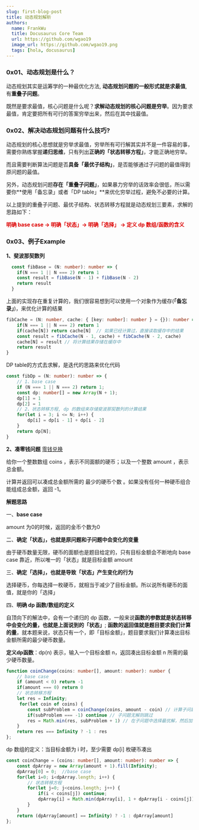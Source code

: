 ```yaml
---
slug: first-blog-post
title: 动态规划解析
authors:
  name: FrankWu
  title: Docusaurus Core Team
  url: https://github.com/wgao19
  image_url: https://github.com/wgao19.png
  tags: [hola, docusaurus]
---
```


### 0x01、动态规划是什么？

动态规划其实是运筹学的一种最优化方法, **动态规划问题的一般形式就是求最值**, 有**重叠子问题**。

既然是要求最值，核心问题是什么呢？**求解动态规划的核心问题是穷举**。因为要求最值，肯定要把所有可行的答案穷举出来，然后在其中找最值。

### 0x02、解决动态规划问题有什么技巧?

动态规划的核心思想就是穷举求最值，穷举所有可行解其实并不是一件容易的事，需要你熟练掌握**递归思维**，只有列出**正确的「状态转移方程」**，才能正确地穷举。

而且需要判断算法问题是否**具备「最优子结构」**，是否能够通过子问题的最值得到原问题的最值。

另外，动态规划问题**存在「重叠子问题」**，如果暴力穷举的话效率会很低，所以需要你**使用「备忘录」或者「DP table」**来优化穷举过程，避免不必要的计算。

以上提到的重叠子问题、最优子结构、状态转移方程就是动态规划三要素，求解的思路如下：

**<font color="#dd0000">明确 base case -> 明确「状态」-> 明确「选择」 -> 定义 dp 数组/函数的含义</font>**

### 0x03、例子Example

**1、斐波那契数列**

```ts 递归实现
  const fibBase = (N: number): number => {
    if(N === 1 || N === 2) return 1
    const result = fibBase(N - 1) + fibBase(N - 2)
    return result
  }
```

上面的实现存在重复计算的，我们很容易想到可以使用一个对象作为缓存(**「备忘录」**)，来优化计算的结果

```ts
fibCache = (N: number, cache: { [key: number]: number } = {}): number => {
    if(N === 1 || N === 2) return 1
    if(cache[N]) return cache[N]  // 如果已经计算过，直接读取缓存中的结果
    const result = fibCache(N - 1, cache) + fibCache(N - 2, cache)
    cache[N] = result // 将计算结果存储在缓存中
    return result
}
```

DP table的方式去求解，是迭代的思路来优化代码

```ts
const fibDp = (N: number): number => {
    // 1、base case
    if (N === 1 || N === 2) return 1;
    const dp: number[] = new Array(N + 1);
    dp[1] = 1
    dp[2] = 1
    // 2、状态转移方程, dp 的数组来存储斐波那契数列的计算结果
    for(let i = 3; i <= N; i++) {
        dp[i] = dp[i - 1] + dp[i - 2]
    }
    return dp[N];
}
```

**2、凑零钱问题** [零钱兑换](https://leetcode.cn/problems/coin-change/)

给你一个整数数组 coins ，表示不同面额的硬币；以及一个整数 amount ，表示总金额。

计算并返回可以凑成总金额所需的 最少的硬币个数 。如果没有任何一种硬币组合能组成总金额，返回 -1。

**解题思路**

一、**base case**

amount 为0的时候，返回的金币个数为0

二、**确定「状态」，也就是原问题和子问题中会变化的变量**

由于硬币数量无限，硬币的面额也是题目给定的，只有目标金额会不断地向 base case 靠近，所以唯一的「状态」就是目标金额 amount

三、**确定「选择」，也就是导致「状态」产生变化的行为**

选择硬币，你每选择一枚硬币，就相当于减少了目标金额。所以说所有硬币的面值，就是你的「选择」

四、**明确 dp 函数/数组的定义**

自顶向下的解法中，会有一个递归的 dp 函数，一般来说**函数的参数就是状态转移中会变化的量，也就是上面说到的「状态」**; **函数的返回值就是题目要求我们计算的量**，就本题来说，状态只有一个，即「目标金额」，题目要求我们计算凑出目标金额所需的最少硬币数量。

**定义dp函数**：dp(n) 表示，输入一个目标金额 n，返回凑出目标金额 n 所需的最少硬币数量。

```ts
function coinChange(coins: number[], amount: number): number {
    // base case
    if (amount < 0) return -1
    if(amount === 0) return 0
    // 状态转移方程
    let res = Infinity;
     for(let coin of coins) {
        const subProblem = coinChange(coins, amount - coin) // 计算子问题的结果;
        if(subProblem === -1) continue // 子问题无解则跳过
        res = Math.min(res, subProblem + 1) // 在子问题中选择最优解，然后加一
    }
    return res === Infinity ? -1 : res
};
```

dp 数组的定义：当目标金额为 i 时，至少需要 dp[i] 枚硬币凑出

```ts
const coinChange = (coins: number[], amount: number): number => {
    const dpArray = new Array(amount + 1).fill(Infinity);
    dpArray[0] = 0;  //base case
    for(let i=0; i<dpArray.length; i++) {
        // 状态转移方程
        for(let j=0; j<coins.length; j++) {
            if(i < coins[j]) continue;
            dpArray[i] = Math.min(dpArray[i], 1 + dpArray[i - coins[j]])
        }
    }
    return (dpArray[amount] == Infinity) ? -1 : dpArray[amount]
};
```
